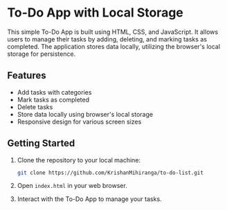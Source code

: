 # To-Do App with Local Storage

This simple To-Do App is built using HTML, CSS, and JavaScript. It allows users to manage their tasks by adding, deleting, and marking tasks as completed. The application stores data locally, utilizing the browser's local storage for persistence.

## Features

- Add tasks with categories
- Mark tasks as completed
- Delete tasks
- Store data locally using browser's local storage
- Responsive design for various screen sizes

## Getting Started

1. Clone the repository to your local machine:

   ```bash
   git clone https://github.com/KrishanMihiranga/to-do-list.git
   ```
2. Open `index.html` in your web browser.
3. Interact with the To-Do App to manage your tasks.
